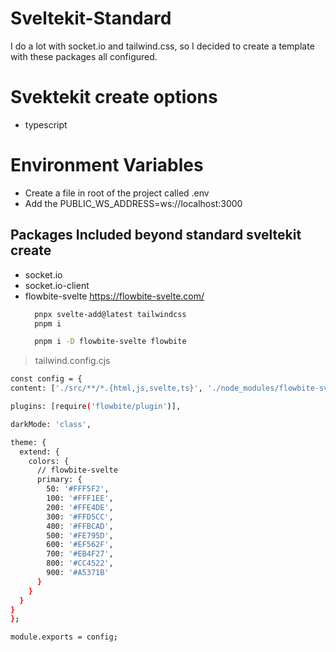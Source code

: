 # Sveltekit-Standard

I do a lot with socket.io and tailwind.css, so I decided to create a template with these packages all configured.

# Svektekit create options
 - typescript
  

# Environment Variables

- Create a file in root of the project called .env
- Add the PUBLIC_WS_ADDRESS=ws://localhost:3000

## Packages Included beyond standard sveltekit create

- socket.io
- socket.io-client
- flowbite-svelte https://flowbite-svelte.com/
  ```sh
    pnpx svelte-add@latest tailwindcss
    pnpm i 

    pnpm i -D flowbite-svelte flowbite

  ```
> tailwind.config.cjs
  ```sh
  const config = {
  content: ['./src/**/*.{html,js,svelte,ts}', './node_modules/flowbite-svelte/**/*.{html,js,svelte,ts}'],

  plugins: [require('flowbite/plugin')],

  darkMode: 'class',

  theme: {
    extend: {
      colors: {
        // flowbite-svelte
        primary: {
          50: '#FFF5F2',
          100: '#FFF1EE',
          200: '#FFE4DE',
          300: '#FFD5CC',
          400: '#FFBCAD',
          500: '#FE795D',
          600: '#EF562F',
          700: '#EB4F27',
          800: '#CC4522',
          900: '#A5371B'
        }
      }
    }
  }
};

module.exports = config;
  ```